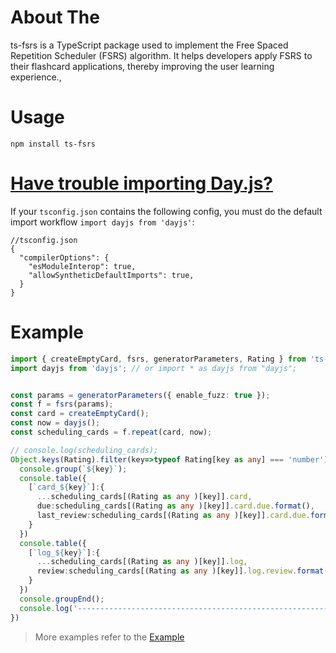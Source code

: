 # About The

ts-fsrs is a TypeScript package used to implement the Free Spaced Repetition Scheduler (FSRS) algorithm. It helps
developers apply FSRS to their flashcard applications, thereby improving the user learning experience.,

# Usage

```
npm install ts-fsrs
```

# [Have trouble importing Day.js?](https://day.js.org/docs/en/installation/typescript#have-trouble-importing-dayjs)

If your `tsconfig.json` contains the following config, you must do the default import
workflow `import dayjs from 'dayjs'`:

```
//tsconfig.json
{
  "compilerOptions": {
    "esModuleInterop": true,
    "allowSyntheticDefaultImports": true,
  }
}
```

# Example

```typescript
import { createEmptyCard, fsrs, generatorParameters, Rating } from 'ts-fsrs';
import dayjs from 'dayjs'; // or import * as dayjs from "dayjs";


const params = generatorParameters({ enable_fuzz: true });
const f = fsrs(params);
const card = createEmptyCard();
const now = dayjs();
const scheduling_cards = f.repeat(card, now);

// console.log(scheduling_cards);
Object.keys(Rating).filter(key=>typeof Rating[key as any] === 'number').forEach(key=> {
  console.group(`${key}`);
  console.table({
    [`card_${key}`]:{
      ...scheduling_cards[(Rating as any )[key]].card,
      due:scheduling_cards[(Rating as any )[key]].card.due.format(),
      last_review:scheduling_cards[(Rating as any )[key]].card.due.format()
    }
  })
  console.table({
    [`log_${key}`]:{
      ...scheduling_cards[(Rating as any )[key]].log,
      review:scheduling_cards[(Rating as any )[key]].log.review.format()
    }
  })
  console.groupEnd();
  console.log('----------------------------------------------------------------')
})

```

> More examples refer to the [Example](https://github.com/ishiko732/ts-fsrs/blob/master/test/index.ts)